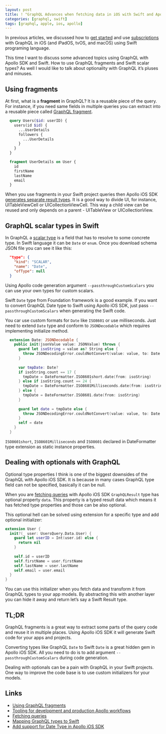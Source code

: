```yaml
---
layout: post
title: ! "GraphQL Advances when fetching data in iOS with Swift and Apollo SDK"
categories: [graphql, swift]
tags: [graphql, apple, ios, apollo]
---
```


In previous articles, we discussed how to [get started](/graphql-ios-swift/) and use [subscriptions](/graphql-subscriptions/) with GraphQL in iOS (and iPadOS, tvOS, and macOS) using Swift programing language.

This time I want to discuss some advanced topics using GraphQL with Apollo SDK and Swift. How to use GraphQL fragments and Swift scalar types? As well I would like to talk about optionality with GraphQL it’s pluses and minuses.

<!--more-->

## Using fragments

At first, what is a **fragment** in GraphQL? It is a reusable piece of the query. For instance, if you need same fields in multiple queries you can extract into a reusable piece called [GraphQL fragment](https://graphql.org/learn/queries/#fragments).

```graphql
  query Users($id: userID) {
    users(id $id) {
      ...UserDetails
      followers {
        ...UserDetails
      }
    }
  }

  fragment UserDetails on User {
    id
    firstName
    lastName
    email
  }
```

When you use fragments in your Swift project queries then Apollo iOS SDK [generates separate result types](https://www.apollographql.com/docs/ios/fragments/). It is a good way to divide UI, for instance, UITableViewCell or UICollectionViewCell. This way a child view can be reused and only depends on a parent - UITableView or UICollectionView.

## GraphQL scalar types in Swift

In GraphQL a [scalar type](https://graphql.org/learn/schema/#scalar-types) is a field that has to resolve to some concrete type. In Swift language it can be `Date` or `enum`. Once you download schema JSON file you can see it like this:

```json
  "type": {
    "kind": "SCALAR",
    "name": "Date",
    "ofType": null
  }
```

Using Apollo code generation argument `--passthroughCustomScalars` you can use your own types for custom scalars.

Swift `Date` type from Foundation framework is a good example. If you want to convert GraphQL Date type to Swift using Apollo iOS SDK, just pass `--passthroughCustomScalars` when generating the Swift code.

You car use custom formats for `Date` like `ISO8601` or use milliseconds. Just need to extend `Date` type and conform to `JSONDecodable` which requires implementing initialize method.

```swift
  extension Date: JSONDecodable {
    public init(jsonValue value: JSONValue) throws {
      guard let isoString = value as? String else {
        throw JSONDecodingError.couldNotConvert(value: value, to: Date.self)
      }
      
      var tmpDate: Date?
      if isoString.count == 17 {
        tmpDate = DateFormatter.ISO8601short.date(from: isoString)
      } else if isoString.count == 24 {
        tmpDate = DateFormatter.ISO8601Milliseconds.date(from: isoString)
      } else {
        tmpDate = DateFormatter.ISO8601.date(from: isoString)
      }
      
      guard let date = tmpDate else {
        throw JSONDecodingError.couldNotConvert(value: value, to: Date.self)
      }
      self = date
    }
  }
```

`ISO8601short`, `ISO8601Milliseconds` and `ISO8601` declared in DateFormatter type extension as static instance properties.

## Dealing with optionals with GraphQL

Optional type properties I think is one of the biggest downsides of the GraphQL with Apollo iOS SDK. It is because in many cases GraphQL type field can not be specified, basically it can be null.

When you are [fetching queries](https://www.apollographql.com/docs/ios/fetching-queries/) with Apollo iOS SDK `GraphQLResult` type has optional property `data`. This property is a typed result data which means it has fetched type properties and those can be also optional.

This optional hell can be solved using extension for a specific type and add optional initializer:

```swift
extension User {  
  init?(_ user: UsersQuery.Data.User) {
    guard let userID = Int(user.id) else {
      return nil
    }
    
    self.id = userID
    self.firstName = user.firstName
    self.lastName = user.lastName
    self.email = user.email
  }
}
```

You can use this initializer when you fetch data and transform it from GraphQL types to your app models. By abstracting this with another layer you can hide it away and return let’s say a Swift Result type.

## TL;DR

GraphQL fragments is a great way to extract some parts of the query code and reuse it in multiple places. Using Apollo iOS SDK it will generate Swift code for your apps and projects.

Converting types like GraphQL `Date` to Swift `Date` is a great hidden gem in Apollo iOS SDK. All you need to do is to add argument `--passthroughCustomScalars` during code generation.

Dealing with optionals can be a pain with GraphQL in your Swift projects. One way to improve the code base is to use custom initializers for your models.

## Links

* [Using GraphQL fragments](https://www.apollographql.com/docs/ios/fragments/)
* [Tooling for development and production Apollo workflows](https://github.com/apollographql/apollo-tooling)
* [Fetching queries](https://www.apollographql.com/docs/ios/fetching-queries/)
* [Mapping GraphQL types to Swift](https://blog.apollographql.com/mapping-graphql-types-to-swift-aa85e5693db4)
* [Add support for Date Type in Apollo iOS SDK](https://github.com/apollographql/apollo-ios/issues/450)